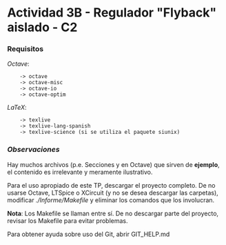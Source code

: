 # Actividad 3B - Regulador "Flyback" aislado - C2
### Requisitos
*Octave*: 

		-> octave
		-> octave-misc
		-> octave-io
		-> octave-optim

*LaTeX*:

		-> texlive
		-> texlive-lang-spanish
		-> texlive-science (si se utiliza el paquete siunix)

### *Observaciones*

Hay muchos archivos (p.e. Secciones y en Octave) que sirven de **ejemplo**, el contenido es irrelevante y meramente ilustrativo.

Para el uso apropiado de este TP, descargar el proyecto completo.
De no usarse Octave, LTSpice o XCircuit (y no se desea descargar las carpetas),
modificar *./Informe/Makefile* y eliminar los comandos que los involucran.

**Nota**: 	Los Makefile se llaman entre sí. De no descargar parte del proyecto,
		revisar los Makefile para evitar problemas.
		
Para obtener ayuda sobre uso del Git, abrir GIT_HELP.md
